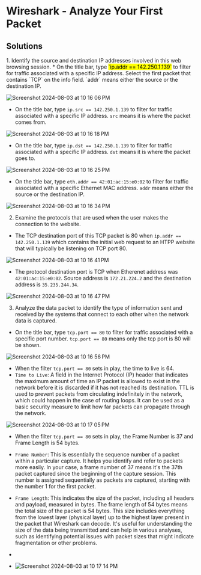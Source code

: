 # Wireshark - Analyze Your First Packet 



<h2>Solutions</h2>
1. Identify the source and destination IP addresses involved in this web browsing session.
* On the title bar, type <mark>`ip.addr == 142.250.1.139`</mark> to filter for traffic associated with a specific IP address. Select the first packet that contains `TCP` on the info field. `addr` means either the source or the destination IP. 

![Screenshot 2024-08-03 at 10 16 06 PM](https://github.com/user-attachments/assets/ebd1c5fa-63b1-4cf0-8a5f-a33a134cf8a7)

* On the title bar, type `ip.src == 142.250.1.139` to filter for traffic associated with a specific IP address. `src` means it is where the packet comes from.
  
![Screenshot 2024-08-03 at 10 16 18 PM](https://github.com/user-attachments/assets/6902df01-4976-4e07-9cb0-c46497710d52)

* On the title bar, type `ip.dst == 142.250.1.139` to filter for traffic associated with a specific IP address. `dst` means it is where the packet goes to.
  
![Screenshot 2024-08-03 at 10 16 25 PM](https://github.com/user-attachments/assets/8d04a66f-5345-4159-b6ee-f81055f0eb16)

* On the title bar, type `eth.addr == 42:01:ac:15:e0:02` to filter for traffic associated with a specific Ethernet MAC address. `addr` means either the source or the destination IP. 

![Screenshot 2024-08-03 at 10 16 34 PM](https://github.com/user-attachments/assets/15e0fe8e-c5ea-4d6f-b9c5-9cc484360045)

2. Examine the protocols that are used when the user makes the connection to the website.
* The TCP destination port of this TCP packet is 80 when `ip.addr == 142.250.1.139` which contains the initial web request to an HTPP website that will typically be listening on TCP port 80.

![Screenshot 2024-08-03 at 10 16 41 PM](https://github.com/user-attachments/assets/c77ee603-1fd5-4c48-8266-5d2075bc5d90)

* The protocol destination port is TCP when Etherenet address was `42:01:ac:15:e0:02`. Source address is `172.21.224.2` and the destination address is `35.235.244.34`. 

![Screenshot 2024-08-03 at 10 16 47 PM](https://github.com/user-attachments/assets/ab7c4336-a70f-4e97-8193-36e191d9e417)

3. Analyze the data packet to identify the type of information sent and received by the systems that connect to each other when the network data is captured.
* On the title bar, type `tcp.port == 80` to filter for traffic associated with a specific port number. `tcp.port == 80` means only the tcp port is 80 will be shown. 
  
![Screenshot 2024-08-03 at 10 16 56 PM](https://github.com/user-attachments/assets/dc75a8bf-a867-4dc7-a891-a75737f0f551)

* When the filter `tcp.port == 80` sets in play, the time to live is 64.
* `Time to Live`: A field in the Internet Protocol (IP) header that indicates the maximum amount of time an IP packet is allowed to exist in the network before it is discarded if it has not reached its destination. TTL is used to prevent packets from circulating indefinitely in the network, which could happen in the case of routing loops. It can be used as a basic security measure to limit how far packets can propagate through the network.
  
![Screenshot 2024-08-03 at 10 17 05 PM](https://github.com/user-attachments/assets/501d03d2-9536-43f0-9654-1e4a16bc7764)

* When the filter `tcp.port == 80` sets in play, the Frame Number is 37 and Frame Length is 54 bytes.
* `Frame Number`: This is essentially the sequence number of a packet within a particular capture. It helps you identify and refer to packets more easily. In your case, a frame number of 37 means it's the 37th packet captured since the beginning of the capture session. This number is assigned sequentially as packets are captured, starting with the number 1 for the first packet.

* `Frame Length`: This indicates the size of the packet, including all headers and payload, measured in bytes. The frame length of 54 bytes means the total size of the packet is 54 bytes. This size includes everything from the lowest layer (physical layer) up to the highest layer present in the packet that Wireshark can decode. It's useful for understanding the size of the data being transmitted and can help in various analyses, such as identifying potential issues with packet sizes that might indicate fragmentation or other problems.
*
* ![Screenshot 2024-08-03 at 10 17 14 PM](https://github.com/user-attachments/assets/5e4185fd-a520-434b-b673-dad29bdd0d77)
